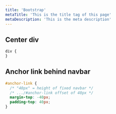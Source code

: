 ```yaml
---
title: 'Bootstrap'
metaTitle: 'This is the title tag of this page'
metaDescription: 'This is the meta description'
---
```


## Center div

```css
div {
}
```

## Anchor link behind navbar

```css
#anchor-link {
  /* "40px" = height of fixed navbar */
  /* .../#anchor-link offset of 40px */
  margin-top: -40px;
  padding-top: 40px;
}
```
